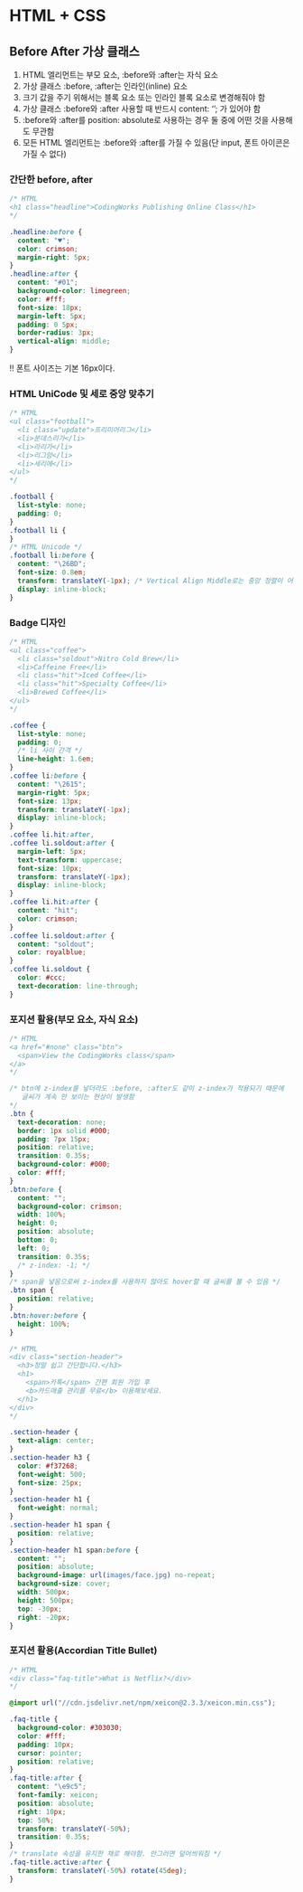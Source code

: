 # HTML + CSS

## Before After 가상 클래스

1. HTML 엘리먼트는 부모 요소, :before와 :after는 자식 요소
2. 가상 클래스 :before, :after는 인라인(inline) 요소
3. 크기 값을 주기 위해서는 블록 요소 또는 인라인 블록 요소로 변경해줘야 함
4. 가상 클래스 :before와 :after 사용할 때 반드시 content: ‘’; 가 있어야 함
5. :before와 :after를 position: absolute로 사용하는 경우 둘 중에 어떤 것을 사용해도 무관함
6. 모든 HTML 엘리먼트는 :before와 :after를 가질 수 있음(단 input, 폰트 아이콘은 가질 수 없다)

### 간단한 before, after

```css
/* HTML
<h1 class="headline">CodingWorks Publishing Online Class</h1>
*/

.headline:before {
  content: "♥";
  color: crimson;
  margin-right: 5px;
}
.headline:after {
  content: "#01";
  background-color: limegreen;
  color: #fff;
  font-size: 18px;
  margin-left: 5px;
  padding: 0 5px;
  border-radius: 3px;
  vertical-align: middle;
}
```

!! 폰트 사이즈는 기본 16px이다.

### HTML UniCode 및 세로 중앙 맞추기

```css
/* HTML 
<ul class="football">
  <li class="update">프리미어리그</li>
  <li>분데스리가</li>
  <li>라리가</li>
  <li>리그앙</li>
  <li>세리에</li>
</ul>
*/

.football {
  list-style: none;
  padding: 0;
}
.football li {
}
/* HTML Unicode */
.football li:before {
  content: "\26BD";
  font-size: 0.8em;
  transform: translateY(-1px); /* Vertical Align Middle로는 중앙 정렬이 어려움.*/
  display: inline-block;
}

```

### Badge 디자인

```css
/* HTML
<ul class="coffee">
  <li class="soldout">Nitro Cold Brew</li>
  <li>Caffeine Free</li>
  <li class="hit">Iced Coffee</li>
  <li class="hit">Specialty Coffee</li>
  <li>Brewed Coffee</li>
</ul>
*/

.coffee {
  list-style: none;
  padding: 0;
  /* li 사이 간격 */
  line-height: 1.6em;
}
.coffee li:before {
  content: "\2615";
  margin-right: 5px;
  font-size: 13px;
  transform: translateY(-1px);
  display: inline-block;
}
.coffee li.hit:after,
.coffee li.soldout:after {
  margin-left: 5px;
  text-transform: uppercase;
  font-size: 10px;
  transform: translateY(-1px);
  display: inline-block;
}
.coffee li.hit:after {
  content: "hit";
  color: crimson;
}
.coffee li.soldout:after {
  content: "soldout";
  color: royalblue;
}
.coffee li.soldout {
  color: #ccc;
  text-decoration: line-through;
}
```

### 포지션 활용(부모 요소, 자식 요소)

```css
/* HTML
<a href="#none" class="btn">
  <span>View the CodingWorks class</span>
</a>
*/

/* btn에 z-index를 넣더라도 :before, :after도 같이 z-index가 적용되기 때문에
   글씨가 계속 안 보이는 현상이 발생함 
*/
.btn {
  text-decoration: none;
  border: 1px solid #000;
  padding: 7px 15px;
  position: relative;
  transition: 0.35s;
  background-color: #000;
  color: #fff;
}
.btn:before {
  content: "";
  background-color: crimson;
  width: 100%;
  height: 0;
  position: absolute;
  bottom: 0;
  left: 0;
  transition: 0.35s;
  /* z-index: -1; */
}
/* span을 넣음으로써 z-index를 사용하지 않아도 hover할 때 글씨를 볼 수 있음 */
.btn span {
  position: relative;
}
.btn:hover:before {
  height: 100%;
}
```

```css
/* HTML
<div class="section-header">
  <h3>정말 쉽고 간단합니다.</h3>
  <h1>
    <span>카톡</span> 간편 회원 가입 후
    <b>카드매출 관리를 무료</b> 이용해보세요.
  </h1>
</div>
*/

.section-header {
  text-align: center;
}
.section-header h3 {
  color: #f37268;
  font-weight: 500;
  font-size: 25px;
}
.section-header h1 {
  font-weight: normal;
}
.section-header h1 span {
  position: relative;
}
.section-header h1 span:before {
  content: "";
  position: absolute;
  background-image: url(images/face.jpg) no-repeat;
  background-size: cover;
  width: 500px;
  height: 500px;
  top: -30px;
  right: -20px;
}
```

### 포지션 활용(Accordian Title Bullet)

```css
/* HTML
<div class="faq-title">What is Netflix?</div>
*/

@import url("//cdn.jsdelivr.net/npm/xeicon@2.3.3/xeicon.min.css");

.faq-title {
  background-color: #303030;
  color: #fff;
  padding: 10px;
  cursor: pointer;
  position: relative;
}
.faq-title:after {
  content: "\e9c5";
  font-family: xeicon;
  position: absolute;
  right: 10px;
  top: 50%;
  transform: translateY(-50%);
  transition: 0.35s;
}
/* translate 속성을 유지한 채로 해야함. 안그러면 덮어씌워짐 */
.faq-title.active:after {
  transform: translateY(-50%) rotate(45deg);
}
```
